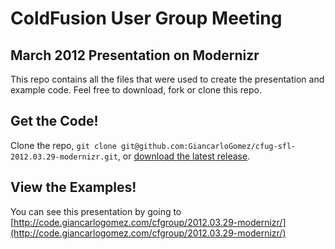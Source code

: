 ColdFusion User Group Meeting
=================

March 2012 Presentation on Modernizr
-----------
This repo contains all the files that were used to create the presentation and example code. 
Feel free to download, fork or clone this repo. 

Get the Code!
-----------
Clone the repo, `git clone git@github.com:GiancarloGomez/cfug-sfl-2012.03.29-modernizr.git`, or [download the latest release](https://github.com/GiancarloGomez/cfug-sfl-2012.03.29-modernizr/zipball/master).

View the Examples!
-----------
You can see this presentation by going to [http://code.giancarlogomez.com/cfgroup/2012.03.29-modernizr/](http://code.giancarlogomez.com/cfgroup/2012.03.29-modernizr/)